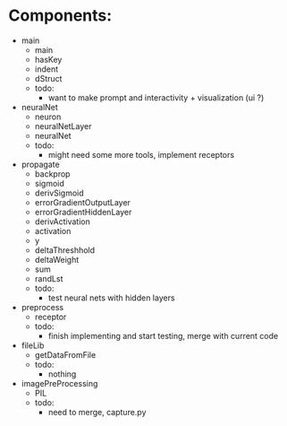 

Components:
============
* main
  * main
  * hasKey
  * indent
  * dStruct
  * todo:
     * want to make prompt and interactivity + visualization (ui ?)
* neuralNet
  * neuron
  * neuralNetLayer
  * neuralNet
  * todo:
     * might need some more tools, implement receptors
* propagate
  * backprop
  * sigmoid
  * derivSigmoid
  * errorGradientOutputLayer
  * errorGradientHiddenLayer
  * derivActivation
  * activation
  * y
  * deltaThreshhold
  * deltaWeight
  * sum
  * randLst
  * todo:
     * test neural nets with hidden layers
* preprocess
  * receptor
  * todo:
     * finish implementing and start testing, merge with current code
* fileLib
  * getDataFromFile
  * todo:
     * nothing
* imagePreProcessing
  * PIL
  * todo:
     * need to merge, capture.py


